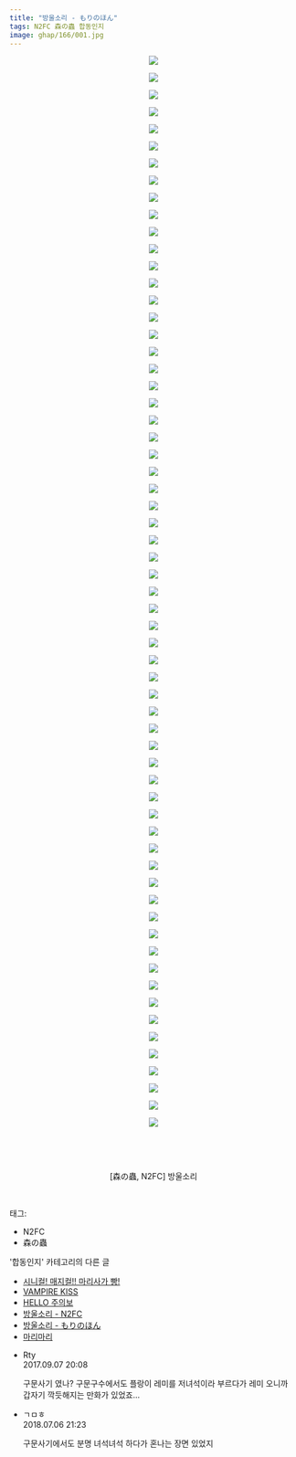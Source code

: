 ```yaml
---
title: "방울소리 - もりのほん"
tags: N2FC 森の蟲 합동인지
image: ghap/166/001.jpg
---
```

<div class="article">
<p style="text-align: center; clear: none; float: none;"><img src="{{ site.nasurl }}/ghap/166/001.jpg"/></p>
<p style="text-align: center; clear: none; float: none;"><img src="{{ site.nasurl }}/ghap/166/002.jpg"/></p>
<p style="text-align: center; clear: none; float: none;"><img src="{{ site.nasurl }}/ghap/166/003.jpg"/></p>
<p style="text-align: center; clear: none; float: none;"><img src="{{ site.nasurl }}/ghap/166/004.jpg"/></p>
<p style="text-align: center; clear: none; float: none;"><img src="{{ site.nasurl }}/ghap/166/005.jpg"/></p>
<p style="text-align: center; clear: none; float: none;"><img src="{{ site.nasurl }}/ghap/166/006.jpg"/></p>
<p style="text-align: center; clear: none; float: none;"><img src="{{ site.nasurl }}/ghap/166/007.jpg"/></p>
<p style="text-align: center; clear: none; float: none;"><img src="{{ site.nasurl }}/ghap/166/008.jpg"/></p>
<p style="text-align: center; clear: none; float: none;"><img src="{{ site.nasurl }}/ghap/166/009.jpg"/></p>
<p style="text-align: center; clear: none; float: none;"><img src="{{ site.nasurl }}/ghap/166/010.jpg"/></p>
<p style="text-align: center; clear: none; float: none;"><img src="{{ site.nasurl }}/ghap/166/011.jpg"/></p>
<p style="text-align: center; clear: none; float: none;"><img src="{{ site.nasurl }}/ghap/166/012.jpg"/></p>
<p style="text-align: center; clear: none; float: none;"><img src="{{ site.nasurl }}/ghap/166/013.jpg"/></p>
<p style="text-align: center; clear: none; float: none;"><img src="{{ site.nasurl }}/ghap/166/014.jpg"/></p>
<p style="text-align: center; clear: none; float: none;"><img src="{{ site.nasurl }}/ghap/166/015.jpg"/></p>
<p style="text-align: center; clear: none; float: none;"><img src="{{ site.nasurl }}/ghap/166/016.jpg"/></p>
<p style="text-align: center; clear: none; float: none;"><img src="{{ site.nasurl }}/ghap/166/017.jpg"/></p>
<p style="text-align: center; clear: none; float: none;"><img src="{{ site.nasurl }}/ghap/166/018.jpg"/></p>
<p style="text-align: center; clear: none; float: none;"><img src="{{ site.nasurl }}/ghap/166/019.jpg"/></p>
<p style="text-align: center; clear: none; float: none;"><img src="{{ site.nasurl }}/ghap/166/020.jpg"/></p>
<p style="text-align: center; clear: none; float: none;"><img src="{{ site.nasurl }}/ghap/166/021.jpg"/></p>
<p style="text-align: center; clear: none; float: none;"><img src="{{ site.nasurl }}/ghap/166/022.jpg"/></p>
<p style="text-align: center; clear: none; float: none;"><img src="{{ site.nasurl }}/ghap/166/023.jpg"/></p>
<p style="text-align: center; clear: none; float: none;"><img src="{{ site.nasurl }}/ghap/166/024.jpg"/></p>
<p style="text-align: center; clear: none; float: none;"><img src="{{ site.nasurl }}/ghap/166/025.jpg"/></p>
<p style="text-align: center; clear: none; float: none;"><img src="{{ site.nasurl }}/ghap/166/026.jpg"/></p>
<p style="text-align: center; clear: none; float: none;"><img src="{{ site.nasurl }}/ghap/166/027.jpg"/></p>
<p style="text-align: center; clear: none; float: none;"><img src="{{ site.nasurl }}/ghap/166/028.jpg"/></p>
<p style="text-align: center; clear: none; float: none;"><img src="{{ site.nasurl }}/ghap/166/029.jpg"/></p>
<p style="text-align: center; clear: none; float: none;"><img src="{{ site.nasurl }}/ghap/166/030.jpg"/></p>
<p style="text-align: center; clear: none; float: none;"><img src="{{ site.nasurl }}/ghap/166/031.jpg"/></p>
<p style="text-align: center; clear: none; float: none;"><img src="{{ site.nasurl }}/ghap/166/032.jpg"/></p>
<p style="text-align: center; clear: none; float: none;"><img src="{{ site.nasurl }}/ghap/166/033.jpg"/></p>
<p style="text-align: center; clear: none; float: none;"><img src="{{ site.nasurl }}/ghap/166/034.jpg"/></p>
<p style="text-align: center; clear: none; float: none;"><img src="{{ site.nasurl }}/ghap/166/035.jpg"/></p>
<p style="text-align: center; clear: none; float: none;"><img src="{{ site.nasurl }}/ghap/166/036.jpg"/></p>
<p style="text-align: center; clear: none; float: none;"><img src="{{ site.nasurl }}/ghap/166/037.jpg"/></p>
<p style="text-align: center; clear: none; float: none;"><img src="{{ site.nasurl }}/ghap/166/038.jpg"/></p>
<p style="text-align: center; clear: none; float: none;"><img src="{{ site.nasurl }}/ghap/166/039.jpg"/></p>
<p style="text-align: center; clear: none; float: none;"><img src="{{ site.nasurl }}/ghap/166/040.jpg"/></p>
<p style="text-align: center; clear: none; float: none;"><img src="{{ site.nasurl }}/ghap/166/041.jpg"/></p>
<p style="text-align: center; clear: none; float: none;"><img src="{{ site.nasurl }}/ghap/166/042.jpg"/></p>
<p style="text-align: center; clear: none; float: none;"><img src="{{ site.nasurl }}/ghap/166/043.jpg"/></p>
<p style="text-align: center; clear: none; float: none;"><img src="{{ site.nasurl }}/ghap/166/044.jpg"/></p>
<p style="text-align: center; clear: none; float: none;"><img src="{{ site.nasurl }}/ghap/166/045.jpg"/></p>
<p style="text-align: center; clear: none; float: none;"><img src="{{ site.nasurl }}/ghap/166/046.jpg"/></p>
<p style="text-align: center; clear: none; float: none;"><img src="{{ site.nasurl }}/ghap/166/047.jpg"/></p>
<p style="text-align: center; clear: none; float: none;"><img src="{{ site.nasurl }}/ghap/166/048.jpg"/></p>
<p style="text-align: center; clear: none; float: none;"><img src="{{ site.nasurl }}/ghap/166/049.jpg"/></p>
<p style="text-align: center; clear: none; float: none;"><img src="{{ site.nasurl }}/ghap/166/050.jpg"/></p>
<p style="text-align: center; clear: none; float: none;"><img src="{{ site.nasurl }}/ghap/166/051.jpg"/></p>
<p style="text-align: center; clear: none; float: none;"><img src="{{ site.nasurl }}/ghap/166/052.jpg"/></p>
<p style="text-align: center; clear: none; float: none;"><img src="{{ site.nasurl }}/ghap/166/053.jpg"/></p>
<p style="text-align: center; clear: none; float: none;"><img src="{{ site.nasurl }}/ghap/166/054.jpg"/></p>
<p style="text-align: center; clear: none; float: none;"><img src="{{ site.nasurl }}/ghap/166/055.jpg"/></p>
<p style="text-align: center; clear: none; float: none;"><img src="{{ site.nasurl }}/ghap/166/056.jpg"/></p>
<p style="text-align: center; clear: none; float: none;"><img src="{{ site.nasurl }}/ghap/166/057.jpg"/></p>
<p style="text-align: center; clear: none; float: none;"><img src="{{ site.nasurl }}/ghap/166/058.jpg"/></p>
<p style="text-align: center; clear: none; float: none;"><img src="{{ site.nasurl }}/ghap/166/059.jpg"/></p>
<p style="text-align: center; clear: none; float: none;"><img src="{{ site.nasurl }}/ghap/166/060.jpg"/></p>
<p style="text-align: center; clear: none; float: none;"><img src="{{ site.nasurl }}/ghap/166/061.jpg"/></p>
<p style="text-align: center; clear: none; float: none;"><img src="{{ site.nasurl }}/ghap/166/062.jpg"/></p>
<p style="text-align: center; clear: none; float: none;"><img src="{{ site.nasurl }}/ghap/166/063.jpg"/></p>
<p style="text-align: center; clear: none; float: none;"><br/></p>
<p style="text-align: center; clear: none; float: none;"><br/></p>
<p style="text-align: center; clear: none; float: none;">[森の蟲, N2FC] 방울소리</p>
<p><br/></p>
</div><div class="tagTrail">
<p>태그: </p>
<ul>
<li>N2FC</li>
<li>森の蟲</li>
</ul>
</div><div class="another">
<p>'합동인지' 카테고리의 다른 글</p>
<ul>
<li><a href="/2016-06-19-ghap_280">시니컬! 매지컬!! 마리사가 빵!</a></li>
<li><a href="/2016-06-19-ghap_250">VAMPIRE KISS</a></li>
<li><a href="/2016-06-18-ghap_170">HELLO 주의보</a></li>
<li><a href="/2016-06-18-ghap_167">방울소리 - N2FC</a></li>
<li><a href="/2016-06-18-ghap_166">방울소리 - もりのほん</a></li>
<li><a href="/2016-06-16-ghap_35">마리마리</a></li>
</ul>
</div><div class="cb_module cb_fluid">
<div class="cb_wrt cb_profile">
<div class="comment">
<ul>
<li class="cb_thumb_off" id="comment15078334">
<div class="cb_comment_area">
<div class="cb_info_area">
<div class="cb_section">
<span class="cb_nick_name">Rty</span>
</div>
<div class="cb_section">
<span class="cb_date">2017.09.07 20:08 </span>
</div>
</div>
<div class="cb_dsc_comment">
<p class="cb_dsc">
											구문사기 였나? 구문구수에서도 플랑이 레미를 저녀석이라 부르다가 레미 오니까 갑자기 깍듯해지는 만화가 있었죠...
										</p>
</div>
</div></li>
<li class="cb_thumb_off" id="comment15281673">
<div class="cb_comment_area">
<div class="cb_info_area">
<div class="cb_section">
<span class="cb_nick_name">ㄱㅁㅎ</span>
</div>
<div class="cb_section">
<span class="cb_date">2018.07.06 21:23 </span>
</div>
</div>
<div class="cb_dsc_comment">
<p class="cb_dsc">
											구문사기에서도 분명 녀석녀석 하다가 혼나는 장면 있었지
										</p>
</div>
</div></li>
</ul>
</div>
</div><!-- commentList close -->
</div>